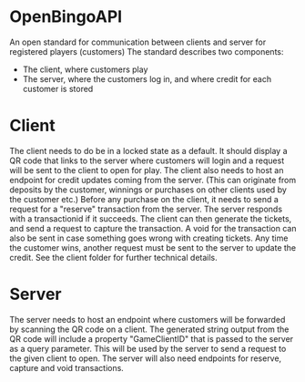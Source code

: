 # OpenBingoAPI
An open standard for communication between clients and server for registered players (customers)
The standard describes two components:
- The client, where customers play
- The server, where the customers log in, and where credit for each customer is stored

# Client
The client needs to do be in a locked state as a default. It should display a QR code that links to the server where customers will login and a request will be sent to the client to open for play.
The client also needs to host an endpoint for credit updates coming from the server. (This can originate from deposits by the customer, winnings or purchases on other clients used by the customer etc.) 
Before any purchase on the client, it needs to send a request for a "reserve" transaction from the server. The server responds with a transactionid if it succeeds. The client can then generate the tickets, and send a request to capture the transaction.
A void for the transaction can also be sent in case something goes wrong with creating tickets.
Any time the customer wins, another request must be sent to the server to update the credit.
See the client folder for further technical details.

# Server
The server needs to host an endpoint where customers will be forwarded by scanning the QR code on a client. The generated string output from the QR code will include a property "GameClientID" that is passed to the server as a query parameter.
This will be used by the server to send a request to the given client to open.
The server will also need endpoints for reserve, capture and void transactions.
